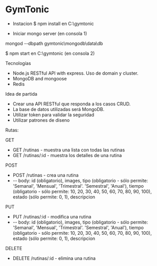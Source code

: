 GymTonic
========

* Instacion
$ npm install en C:\gymtonic


* Iniciar mongo server (en consola 1)

mongod --dbpath gymtonic\mongodb\data\db


$ npm start en C:\gymtonic (en consola 2)




Tecnologías 

* Node.js RESTful API with express. Uso de domain y cluster.
* MongoDB and mongoose
* Redis




Idea de partida
* Crear una API RESTful que responda a los casos CRUD.
* La base de datos utilizadas será MongoDB.
* Utilizar token para validar la seguridad
* Utilizar patrones de diseno
     


Rutas:

GET
* GET /rutinas - muestra una lista con todas las rutinas
* GET /rutinas/:id - muestra los detalles de una rutina

POST
* POST /rutinas - crea una rutina
* -- body: id (obligatorio), images, tipo (obligatorio - sólo permite: 'Semanal', 'Mensual', 'Trimestral'. 'Semestral', 'Anual'), tiempo (obligatorio - sólo permite: 10, 20, 30, 40, 50, 60, 70, 80, 90, 100), estado (sólo permite: 0, 1), descripcion

PUT
* PUT /rutinas/:id - modifica una rutina
* -- body: id (obligatorio), images, tipo (obligatorio - sólo permite: 'Semanal', 'Mensual', 'Trimestral'. 'Semestral', 'Anual'), tiempo (obligatorio - sólo permite: 10, 20, 30, 40, 50, 60, 70, 80, 90, 100), estado (sólo permite: 0, 1), descripcion

DELETE
* DELETE /rutinas/:id - elimina una rutina
    
